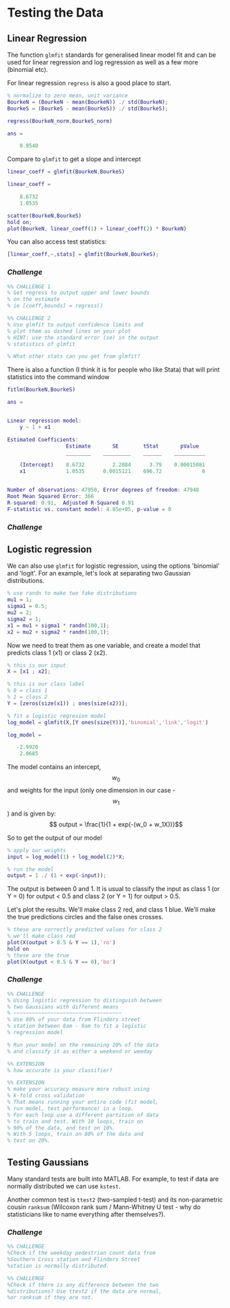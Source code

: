  # Testing the Data

## Linear Regression

The function `glmfit` standards for generalised linear model fit and can be used for linear regression and log regression as well as a few more (binomial etc).

For linear regression `regress` is also a good place to start.

``` Matlab
% normalize to zero mean, unit variance
BourkeN = (BourkeN - mean(BourkeN)) ./ std(BourkeN);
BourkeS = (BourkeS - mean(BourkeS)) ./ std(BourkeS);

regress(BourkeN_norm,BourkeS_norm)

ans =

    0.9540
```

Compare to `glmfit` to get a slope and intercept

``` Matlab
linear_coeff = glmfit(BourkeN,BourkeS)

linear_coeff =

    8.6732
    1.0535

scatter(BourkeN,BourkeS)
hold on;
plot(BourkeN, linear_coeff(1) + linear_coeff(2) * BourkeN)
```

You can also access test statistics:

```Matlab
[linear_coeff,~,stats] = glmfit(BourkeN,BourkeS);
```

### *Challenge*

``` Matlab
%% CHALLENGE 1
% Get regress to output upper and lower bounds 
% on the estimate
% ie [coeff,bounds] = regress()

%% CHALLENGE 2
% Use glmfit to output confidence limits and 
% plot them as dashed lines on your plot
% HINT: use the standard error (se) in the output
% statistics of glmfit

% What other stats can you get from glmfit?
```
There is also a function (I think it is for people who like Stata) that will print statistics into the command window

``` Matlab
fitlm(BourkeN,BourkeS)

ans = 


Linear regression model:
    y ~ 1 + x1

Estimated Coefficients:
                   Estimate       SE        tStat       pValue  
                   ________    _________    ______    __________

    (Intercept)    8.6732         2.2884      3.79    0.00015081
    x1             1.0535      0.0015121    696.72             0


Number of observations: 47950, Error degrees of freedom: 47948
Root Mean Squared Error: 366
R-squared: 0.91,  Adjusted R-Squared 0.91
F-statistic vs. constant model: 4.85e+05, p-value = 0
```

### *Challenge*


## Logistic regression

We can also use `glmfit` for logistic regression, using the options 'binomial' and 'logit'. For an example, let's look at separating two Gaussian distributions.

```Matlab
% use randn to make two fake distributions
mu1 = 1;
sigma1 = 0.5;
mu2 = 2;
sigma2 = 1;
x1 = mu1 + sigma1 * randn(100,1);
x2 = mu2 + sigma2 * randn(100,1);
```

Now we need to treat them as one variable, and create a model that predicts class 1 (x1) or class 2 (x2).

``` Matlab
% this is our input
X = [x1 ; x2];

% this is our class label
% 0 = class 1
% 1 = class 2
Y = [zeros(size(x1)) ; ones(size(x2))];

% fit a logistic regresion model
log_model = glmfit(X,[Y ones(size(Y))],'binomial','link','logit')

log_model =

   -2.9920
    2.0685
```

The model contains an intercept, $$w_0$$ and weights for the input (only one dimension in our case - $$w_1$$) and is given by:
$$ output = \frac{1}{1 + exp(-(w_0 + w_1X))}$$

So to get the output of our model
```Matlab
% apply our weights
input = log_model(1) + log_model(2)*X;

% run the model
output = 1 ./ (1 + exp(-input));
```

The output is between 0 and 1. It is usual to classify the input as class 1 (or Y = 0) for output < 0.5 and class 2 (or Y = 1) for output > 0.5. 

Let's plot the results. We'll make class 2 red, and class 1 blue. We'll make the true predictions circles and the false ones crosses.

``` Matlab
% these are correctly predicted values for class 2
% we'll make class red 
plot(X(output > 0.5 & Y == 1),'ro')
hold on
% these are the true
plot(X(output < 0.5 & Y == 0),'bo')
```

### *Challenge*
``` Matlab
%% CHALLENGE
% Using logistic regression to distinguish between
% two Gaussians with different means 
% ~~~~~~~~~~~~~~~~~~~~~~~~~~~~~~~~~~~
% Use 80% of your data from Flinders street 
% station between 8am - 9am to fit a logistic
% regression model

% Run your model on the remaining 20% of the data
% and classify it as either a weekend or weeday

%% EXTENSION
% how accurate is your classifier?

%% EXTENSION
% make your accuracy measure more robust using
% k-fold cross validation
% That means running your entire code (fit model,
% run model, test performance) in a loop. 
% For each loop use a different partition of data
% to train and test. With 10 loops, train on 
% 90% of the data, and test on 10%.
% With 5 loops, train on 80% of the data and 
% test on 20%.

```

## Testing Gaussians
Many standard tests are built into MATLAB. For example, to test if data are normally distributed we can use `kstest`.

Another common test is `ttest2` (two-sampled t-test) and its non-parametric cousin `ranksum` (Wilcoxon rank sum / Mann-Whitney U test - why do statisticians like to name everything after themselves?).

### *Challenge*
``` Matlab
%% CHALLENGE
%Check if the weekday pedestrian count data from
%Southern Cross station and Flinders Street
%station is normally distributed.

%% CHALLENGE
%Check if there is any difference between the two
%distributions? Use ttest2 if the data are normal,
%or ranksum if they are not.
```